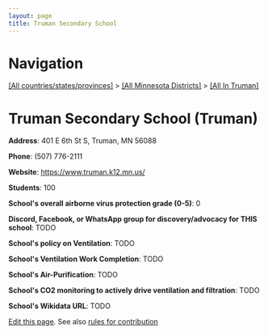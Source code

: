 ```yaml
---
layout: page
title: Truman Secondary School
---
```

# Navigation

[[All countries/states/provinces]](../../..) > [[All Minnesota Districts]](../..) > [[All In Truman]](..)

# Truman Secondary School (Truman)

**Address**: 401 E 6th St S, Truman, MN 56088

**Phone**: (507) 776-2111

**Website**: <https://www.truman.k12.mn.us/>

**Students**: 100

**School's overall airborne virus protection grade (0-5)**: 0

**Discord, Facebook, or WhatsApp group for discovery/advocacy for THIS school**: TODO

**School's policy on Ventilation**: TODO

**School's Ventilation Work Completion**: TODO

**School's Air-Purification**: TODO

**School's CO2 monitoring to actively drive ventilation and filtration**: TODO

**School's Wikidata URL**: TODO


[Edit this page](https://github.com/ventilate-schools/MN/edit/main/./Truman/Truman_Secondary_School.md). See also [rules for contribution](../../../contribution-rules/)